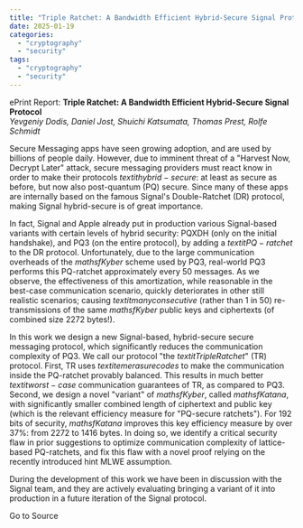 ```yaml
---
title: "Triple Ratchet: A Bandwidth Efficient Hybrid-Secure Signal Protocol"
date: 2025-01-19
categories: 
  - "cryptography"
  - "security"
tags: 
  - "cryptography"
  - "security"
---
```


ePrint Report: **Triple Ratchet: A Bandwidth Efficient Hybrid-Secure Signal Protocol**  
_Yevgeniy Dodis, Daniel Jost, Shuichi Katsumata, Thomas Prest, Rolfe Schmidt_

Secure Messaging apps have seen growing adoption, and are used by billions of people daily. However, due to imminent threat of a "Harvest Now, Decrypt Later" attack, secure messaging providers must react know in order to make their protocols $textit{hybrid-secure}$: at least as secure as before, but now also post-quantum (PQ) secure. Since many of these apps are internally based on the famous Signal's Double-Ratchet (DR) protocol, making Signal hybrid-secure is of great importance.  
  
In fact, Signal and Apple already put in production various Signal-based variants with certain levels of hybrid security: PQXDH (only on the initial handshake), and PQ3 (on the entire protocol), by adding a $textit{PQ-ratchet}$ to the DR protocol. Unfortunately, due to the large communication overheads of the $mathsf{Kyber}$ scheme used by PQ3, real-world PQ3 performs this PQ-ratchet approximately every 50 messages. As we observe, the effectiveness of this amortization, while reasonable in the best-case communication scenario, quickly deteriorates in other still realistic scenarios; causing $textit{many consecutive}$ (rather than $1$ in $50$) re-transmissions of the same $mathsf{Kyber}$ public keys and ciphertexts (of combined size 2272 bytes!).  
  
In this work we design a new Signal-based, hybrid-secure secure messaging protocol, which significantly reduces the communication complexity of PQ3. We call our protocol "the $textit{Triple Ratchet}$" (TR) protocol. First, TR uses $textit{em erasure codes}$ to make the communication inside the PQ-ratchet provably balanced. This results in much better $textit{worst-case}$ communication guarantees of TR, as compared to PQ3. Second, we design a novel "variant" of $mathsf{Kyber}$, called $mathsf{Katana}$, with significantly smaller combined length of ciphertext and public key (which is the relevant efficiency measure for "PQ-secure ratchets"). For 192 bits of security, $mathsf{Katana}$ improves this key efficiency measure by over 37%: from 2272 to 1416 bytes. In doing so, we identify a critical security flaw in prior suggestions to optimize communication complexity of lattice-based PQ-ratchets, and fix this flaw with a novel proof relying on the recently introduced hint MLWE assumption.  
  
During the development of this work we have been in discussion with the Signal team, and they are actively evaluating bringing a variant of it into production in a future iteration of the Signal protocol.

Go to Source
